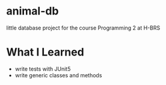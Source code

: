 # animal-db
little database project for the course Programming 2 at H-BRS

# What I Learned
- write tests with JUnit5
- write generic classes and methods

